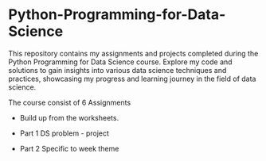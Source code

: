 # Python-Programming-for-Data-Science

This repository contains my assignments and projects completed during the Python Programming for Data Science course. Explore my code and solutions to gain insights into various data science techniques and practices, showcasing my progress and learning journey in the field of data science.

The course consist of 6 Assignments
- Build up from the worksheets.

- Part 1 DS problem - project

- Part 2 Specific to week theme